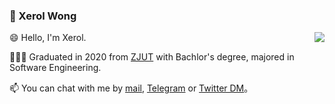 ### 🌚 Xerol Wong

<img align="right" src="https://github-readme-stats.vercel.app/api?username=ixerol&show_icons=true&count_private=true&theme=github_dark" />

😄 Hello, I'm Xerol.

👨🏻‍🎓 Graduated in 2020 from [ZJUT](https://www.zjut.edu.cn) with Bachlor's degree, majored in Software Engineering.

📫 You can chat with me by [mail](mailto:ixerol@icloud.com), [Telegram](https://t.me/iXerol) or [Twitter DM](https://twitter.com/ixerol)。
